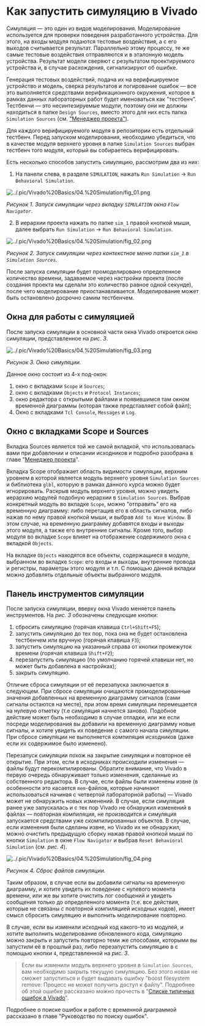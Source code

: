 # Как запустить симуляцию в Vivado

Симуляция — это один из видов моделирования. Моделирование используется для проверки поведения разработанного устройства. Для этого, на входы модуля подаются тестовые воздействия, а с его выходов считывается результат. Параллельно этому процессу, те же самые тестовые воздействия отправляются и в эталонную модель устройства. Результат модели сверяют с результатом проектируемого устройства и, в случае расхождения, сигнализируют об ошибке.

Генерация тестовых воздействий, подача их на верифицируемое устройство и модель, сверка результатов и логирование ошибок — все это выполняется средствами верификационного окружения, которое в рамках данных лабораторных работ будет именоваться как "тестбенч". Тестбенчи — это несинтезируемые модули, поэтому они не должны находиться в папке `Design Sources`, вместо этого для них есть папка `Simulation Sources` (см. ["Менеджер проекта"](03.%20Project%20manager.md)).

Для каждого верифицируемого модуля в репозитории есть отдельный тестбенч. Перед запуском моделирования, необходимо убедиться, что в качестве модуля верхнего уровня в папке `Simulation Sources` выбран тестбенч того модуля, который вы собираетесь верифицировать.

Есть несколько способов запустить симуляцию, рассмотрим два из них:

1. На панели слева, в разделе `SIMULATION`, нажать `Run Simulation` → `Run Behavioral Simulation`.

![../.pic/Vivado%20Basics/04.%20Simulation/fig_01.png](../.pic/Vivado%20Basics/04.%20Simulation/fig_01.png)

_Рисунок 1. Запуск симуляции через вкладку `SIMULATION` окна `Flow Navigator`._

2. В иерархии проекта нажать по папке `sim_1` правой кнопкой мыши, далее выбрать `Run Simulation` → `Run Behavioral Simulation`.

![../.pic/Vivado%20Basics/04.%20Simulation/fig_02.png](../.pic/Vivado%20Basics/04.%20Simulation/fig_02.png)

_Рисунок 2. Запуск симуляции через контекстное меню папки `sim_1` в `Simulation Sources`._

После запуска симуляции будет промоделировано определенное количество времени, задаваемое через настройки проекта (после создания проекта мы сделали это количество равное одной секунде), после чего моделирование приостанавливается. Моделирование может быть остановлено досрочно самим тестбенчем.

## Окна для работы с симуляцией

После запуска симуляции в основной части окна Vivado откроется окно симуляции, представленное на _рис. 3_.

![../.pic/Vivado%20Basics/04.%20Simulation/fig_03.png](../.pic/Vivado%20Basics/04.%20Simulation/fig_03.png)

_Рисунок 3. Окно симуляции._

Данное окно состоит из 4-х под-окон:

1. окно с вкладками `Scope` и `Sources`;
2. окно с вкладками `Objects` и `Protocol Instances`;
3. окно редактора с открытыми файлами и появившимся там окном временной диаграммы (которая также представляет собой файл);
4. Окно c вкладками `Tcl Console`, `Messages` и `Log`.

## Окно с вкладками Scope и Sources

Вкладка Sources является той же самой вкладкой, что использовалась вами при добавлении и описании исходников и подробно разобрана в главе "[Менеджер проекта](./03.%20Project%20manager.md)".

Вкладка Scope отображает область видимости симуляции, верхним уровнем в которой является модуль верхнего уровня `Simulation Sources` и библиотека `glbl`, которую в рамках данного курса можно будет игнорировать. Раскрыв модуль верхнего уровня, можно увидеть иерархию модулей подобную иерархии в `Simulation Sources`. Выбрав конкретный модуль во вкладке `Scope`, можно "отправить" его на временную диаграмму: либо перетащив его в область сигналов, либо нажав по нему правой кнопкой мыши, и выбрав `Add to Wave Window`. В этом случае, на временную диаграмму добавятся входы и выходы этого модуля, а также его внутренние сигналы. Кроме того, выбор модуля во вкладке `Scope` влияет на отображение содержимого окна с вкладкой `Objects`.

На вкладке `Objects` находятся все объекты, содержащиеся в модуле, выбранном во вкладке `Scope`: его входы и выходы, внутренние провода и регистры, параметры этого модуля и т.п. С помощью данной вкладки можно добавлять отдельные объекты выбранного модуля.

## Панель инструментов симуляции

После запуска симуляции, вверху окна Vivado меняется панель инструментов. На _рис. 3_ обозначены следующие кнопки:

1. сбросить симуляцию (горячая клавиша `Ctrl+Shift+F5`);
2. запустить симуляцию до тех пор, пока она не будет остановлена тестбенчем или вручную (горячая клавиша `F3`);
3. запустить симуляцию на указанный справа от кнопки промежуток времени (горячая клавиша `Shift+F2`);
4. перезапустить симуляцию (по умолчанию горячей клавиши нет, но может быть добавлена в настройках);
5. закрыть симуляцию.

Отличие сброса симуляции от её перезапуска заключается в следующем. При сбросе симуляции очищаются промоделированные значения добавленных на временную диаграмму сигналов (сами сигналы остаются на месте), при этом время симуляции перемещается на нулевую отметку (т.е симуляция начнется заново). Подобное действие может быть необходимо в случае отладки, или же если посреди моделирования вы добавили на временную диаграмму новые сигналы, и хотите увидеть их поведение с самого начала симуляции. При сбросе симуляции не выполняется компиляция исходников (даже если их содержимое было изменено).

Перезапуск симуляции похож на закрытие симуляции и повторное её открытие. При этом, если в исходниках происходили изменения — файлы будут перекомпилированы. Обратите внимание, что Vivado в первую очередь обнаруживает только изменения, сделанные из собственного редактора. В случае, если файлы были изменены извне (в особенности это касается `mem`-файлов, которые начинают использоваться начиная с четвертой лабораторной работы) — Vivado может не обнаружить новых изменений. В случае, если симуляция ранее уже запускалась и с тех пор Vivado не обнаружил изменений в файлах — повторная компиляция, не производится и симуляция запускается средствами уже скомпилированных объектов. В случае, если изменения были сделаны извне, но Vivado их не обнаружил, можно очистить предыдущую сборку нажав правой кнопкой мыши по кнопки `Simulation` в окне `Flow Navigator` и выбрав `Reset Behavioral Simulation` (см. _рис. 4_).

![../.pic/Vivado%20Basics/04.%20Simulation/fig_04.png](../.pic/Vivado%20Basics/04.%20Simulation/fig_04.png)

_Рисунок 4. Сброс файлов симуляции._

Таким образом, в случае если вы добавили сигналы на временную диаграмму, и хотите увидеть их поведение с нулевого момента времени, или же вы хотите очистить лог сообщений и увидеть сообщения только до определенного момента (т.е. все действия, которые не связаны с повторной компиляцией исходных кодов), имеет смысл сбросить симуляцию и выполнить моделирование повторно.

В случае, если вы изменили исходный код какого-то из модулей, и хотите выполнить моделирование обновленного кода, симуляцию можно закрыть и запустить повторно теми же способами, которыми вы запустили её в прошлый раз, либо перезапустить симуляцию в с помощью кнопки `4`, представленной на _рис. 3_.

> Если вы изменили модуль верхнего уровня в `Simulation Sources`, вам необходимо закрыть текущую симуляцию. Без этого новая не сможет запуститься и будет выдавать ошибку "boost filesystem remove: Процесс не может получить доступ к файлу". Подробнее об этой ошибке рассказано можно прочесть в "[Списке типичных ошибок в Vivado](../Other/FAQ.md)".

Подробнее о поиске ошибок и работе с временной диаграммой рассказано в главе "Руководство по поиску ошибок".
